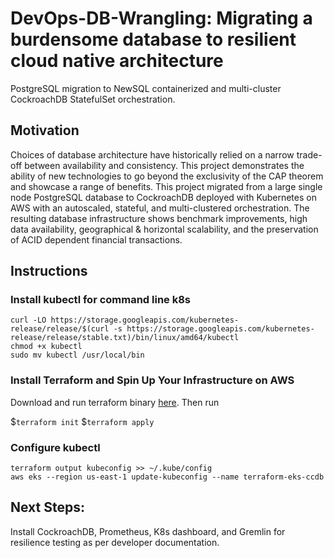 # DevOps-DB-Wrangling: Migrating a burdensome database to resilient cloud native architecture
PostgreSQL migration to NewSQL containerized and multi-cluster CockroachDB StatefulSet orchestration. 

## Motivation
Choices of database architecture have historically relied on a narrow trade-off between availability and consistency. This project demonstrates the ability of new technologies to go beyond the exclusivity of the CAP theorem and showcase a range of benefits.  This project migrated from a large single node PostgreSQL database to CockroachDB deployed with Kubernetes on AWS with an autoscaled, stateful, and multi-clustered orchestration. The resulting database infrastructure shows benchmark improvements, high data availability, geographical & horizontal scalability, and the preservation of ACID dependent financial transactions. 

## Instructions

### Install kubectl for command line k8s
```
curl -LO https://storage.googleapis.com/kubernetes-release/release/$(curl -s https://storage.googleapis.com/kubernetes-release/release/stable.txt)/bin/linux/amd64/kubectl
chmod +x kubectl
sudo mv kubectl /usr/local/bin
```

### Install Terraform and Spin Up Your Infrastructure on AWS
Download and run terraform binary [here](https://www.terraform.io/downloads.html). 
Then run

$`terraform init`
$`terraform apply`

### Configure kubectl
```
terraform output kubeconfig >> ~/.kube/config
aws eks --region us-east-1 update-kubeconfig --name terraform-eks-ccdb
```

## Next Steps: 
Install CockroachDB, Prometheus, K8s dashboard, and Gremlin for resilience testing as per developer documentation. 